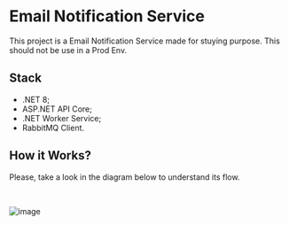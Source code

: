# Email Notification Service
<p>This project is a Email Notification Service made for stuying purpose. This should not be use in a Prod Env.</p>

## Stack
* .NET 8;
* ASP.NET API Core;
* .NET Worker Service;
* RabbitMQ Client.

## How it Works?
<p>Please, take a look in the diagram below to understand its flow.</p>

<br>

![image](https://github.com/user-attachments/assets/088ddf8e-f5cc-4645-8856-cb572e869e74)

<br>
